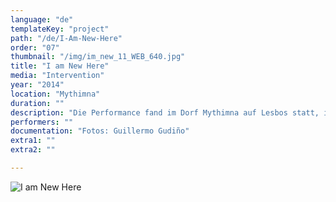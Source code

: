 ```yaml
---
language: "de"
templateKey: "project"
path: "/de/I-Am-New-Here"
order: "07"
thumbnail: "/img/im_new_11_WEB_640.jpg"
title: "I am Νew Ηere"
media: "Intervention"
year: "2014"
location: "Mythimna"
duration: ""
description: "Die Performance fand im Dorf Mythimna auf Lesbos statt, im Rahmen einer kollektiven Werkstatt im öffentlichen Raum, mit dem Titel Apergias Ergon (Die Arbeit der Arbeit-Stop). Ich nutzte das bestehende Netzwerk von Tonsprechern, das ich im Dorf fand, sowie das Netzwerk des Vertrauens der Bewohner gegenüber den Verwaltungsbehörden. Durch Lautsprecher in den Straßen erhielten die Mitglieder der Gemeinde direkt Informationen, Ankündigungen und Anweisungen des Bürgermeisters. Ich traf den Bürgermeister persönlich und bat ihn, meine Sätze in regelmäßigen Abständen während einer Woche per Live-Übertragung vorzulesen. Ich habe das genaue Timing der Ankündigungen ihm überlassen. Während der nächsten zehn Tage blieb ich auf der Insel und unterlag den unerwarteten Interventionen des Bürgermeisters, ebenso wie die übrigen Bewohner. Einer davon war folgender: „ACHTUNG! Leere zwischen uns!“"
performers: ""
documentation: "Fotos: Guillermo Gudiño"
extra1: ""
extra2: ""

---
```

![I am Νew Ηere](/img/im_new_11_WEB_2880r.jpg)


